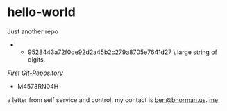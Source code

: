 # hello-world
Just another repo
-    - 9528443a72f0de92d2a45b2c279a8705e7641d27 \\ large string of digits.

*First Git-Repository*

- M4573RN04H

a letter from self service and control. my contact is ben@bnorman.us.
<a href="mailto://ben@bnorman.us" alt="Ben">me</a>.